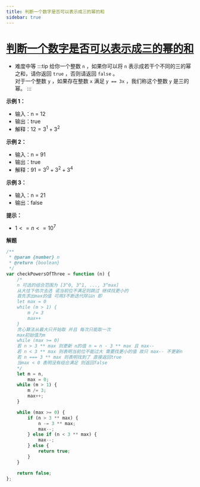 ```yaml
---
title: 判断一个数字是否可以表示成三的幂的和
sidebar: true
---
```


# [判断一个数字是否可以表示成三的幂的和](https://leetcode-cn.com/problems/check-if-number-is-a-sum-of-powers-of-three/)

- 难度中等
    :::tip
    给你一个整数 `n` ，如果你可以将 `n` 表示成若干个不同的三的幂之和，请你返回 `true` ，否则请返回 `false` 。<br>
    对于一个整数 `y` ，如果存在整数 `x` 满足 `y == 3x` ，我们称这个整数 `y` 是三的幂。
    :::

**示例 1：**

- 输入：n = 12
- 输出：true
- 解释：$12 = 3^1 + 3^2$

**示例 2：**

- 输入：n = 91
- 输出：true
- 解释：$91 = 3^0 + 3^2 + 3^4$

**示例 3：**

- 输入：n = 21
- 输出：false

**提示：**

- $1 <= n <= 10^7$

**解题**

```javascript
/**
 * @param {number} n
 * @return {boolean}
 */
var checkPowersOfThree = function (n) {
    /* 
    n 可选的组合范围为 [3^0, 3^1, ..., 3^max] 
    从大往下依次去选 诺当前位不满足则跳过 继续找更小的
    首先求出max的值 可用3不断迭代除以n 即
    let max = 0
    while (m > 1) {
        m /= 3
        max++
    }
    贪心算法从最大只开始取 并且 每次只能取一次
    max初始值为m
    while (max >= 0) 
    若 n > 3 ** max 则更新 n的值 n = n - 3 ** max 且 max--
    若 n < 3 ** max 则表明当前位不能过大 需要找更小的值 故只 max-- 不更新n
    若 n === 3 ** max 则表明找到了 直接返回true
    当max < 0 表明没有组合满足 则返回false
    */
    let m = n,
        max = 0;
    while (m > 1) {
        m /= 3;
        max++;
    }

    while (max >= 0) {
        if (n > 3 ** max) {
            n -= 3 ** max;
            max--;
        } else if (n < 3 ** max) {
            max--;
        } else {
            return true;
        }
    }

    return false;
};
```
